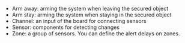 
* Arm away: arming the system when leaving the secured object
* Arm stay: arming the system when staying in the secured object
* Channel: an input of the board for connecting sensors
* Sensor: components for detecting changes
* Zone: a group of sensors. You can define the alert delays on zones.
